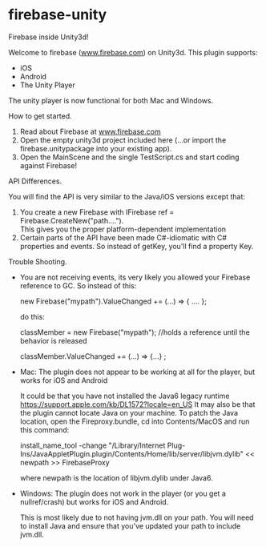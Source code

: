 # firebase-unity
Firebase inside Unity3d!

Welcome to firebase (www.firebase.com) on Unity3d.
This plugin supports:
 * iOS
 * Android
 * The Unity Player

The unity player is now functional for both Mac and Windows.

How to get started.
 1. Read about Firebase at www.firebase.com
 2. Open the empty unity3d project included here (...or import the firebase.unitypackage into your existing app).
 3. Open the MainScene and the single TestScript.cs and start coding against Firebase!

API Differences.<p/>
You will find the API is very similar to the Java/iOS versions except that:
 1. You create a new Firebase with
    IFirebase ref = Firebase.CreateNew("path....").  
    This gives you the proper platform-dependent implementation
 2. Certain parts of the API have been made C#-idiomatic with C# properties and events.  So instead of getKey,
   you'll find a property Key.
   
Trouble Shooting.
 * You are not receiving events, its very likely you allowed your Firebase reference to GC.
  So instead of this:<p/>
   new Firebase("mypath").ValueChanged += (...) => { .... };<p/>
  do this:<p/>
   classMember = new Firebase("mypath");  //holds a reference until the behavior is released<p/>
   classMember.ValueChanged += (...) => {...} ;<p/>
 * Mac: The plugin does not appear to be working at all for the player, but works for iOS and Android<p/>
  It could be that you have not installed the Java6 legacy runtime https://support.apple.com/kb/DL1572?locale=en_US
  It may also be that the plugin cannot locate Java on your machine.  To patch the Java location, open
  the Fireproxy.bundle, cd into Contents/MacOS and run this command:<p/>
  install_name_tool -change "/Library/Internet Plug-Ins/JavaAppletPlugin.plugin/Contents/Home/lib/server/libjvm.dylib" << newpath >> FirebaseProxy <p/>
  where newpath is the location of libjvm.dylib under Java6.
 * Windows: The plugin does not work in the player (or you get a nullref/crash) but works for iOS and Android.<p/>  This is most likely due to not having jvm.dll on your path.  You will need to install Java and ensure that you've updated your path to include jvm.dll.
